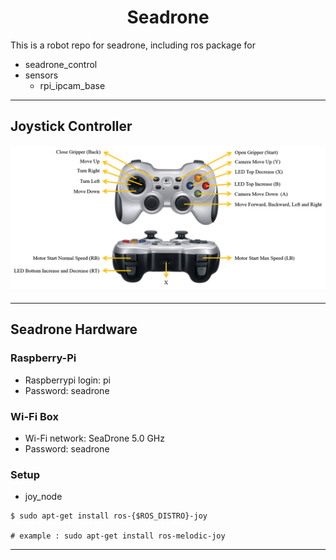 <h1 align="center"> Seadrone </h1>

This is a robot repo for seadrone, including ros package for
- seadrone_control
- sensors
    - rpi_ipcam_base

---
## Joystick Controller
<h4 align="center"> <img src="https://github.com/DiaboloKiat/seadrone_base/blob/master/img/Joystick.png"/> </h4>

---

## Seadrone Hardware
### Raspberry-Pi
- Raspberrypi login: pi
- Password: seadrone

### Wi-Fi Box
- Wi-Fi network: SeaDrone 5.0 GHz
- Password: seadrone

### Setup
- joy_node
```
$ sudo apt-get install ros-{$ROS_DISTRO}-joy 

# example : sudo apt-get install ros-melodic-joy
```
---
